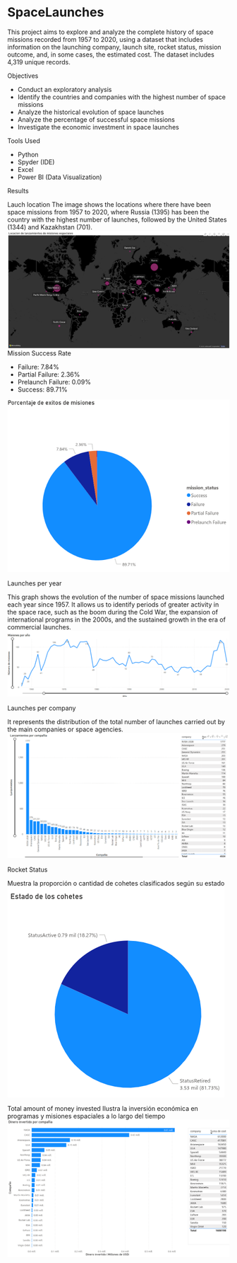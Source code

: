 # SpaceLaunches

This project aims to explore and analyze the complete history of space missions recorded from 1957 to 2020, using a dataset that includes information on the launching company, launch site, rocket status, mission outcome, and, in some cases, the estimated cost. The dataset includes 4,319 unique records.

Objectives

- Conduct an exploratory analysis
- Identify the countries and companies with the highest number of space missions
- Analyze the historical evolution of space launches
- Analyze the percentage of successful space missions
- Investigate the economic investment in space launches

Tools Used

- Python
- Spyder (IDE)
- Excel
- Power BI (Data Visualization)

Results

Lauch location
The image shows the locations where there have been space missions from 1957 to 2020, where Russia (1395) has been the country with the highest number of launches, followed by the United States (1344) and Kazakhstan (701).
![Locacion Misiones Espaciales](images/LocacionMisionesEspaciales.png)
Mission Success Rate

- Failure: 7.84%
- Partial Failure: 2.36%
- Prelaunch Failure: 0.09%
- Success: 89.71%

![Porcentaje de exito de las misiones](images/ExitoMisiones.png)

Launches per year

This graph shows the evolution of the number of space missions launched each year since 1957. It allows us to identify periods of greater activity in the space race, such as the boom during the Cold War, the expansion of international programs in the 2000s, and the sustained growth in the era of commercial launches.
![Misiones por año](images/Misionesxanio.png)

Launches per company

It represents the distribution of the total number of launches carried out by the main companies or space agencies.
![Lanzamientos por compañia](images/LanzamientosCompania.png)

Rocket Status

Muestra la proporción o cantidad de cohetes clasificados según su estado
![Estado de los cohetes](images/EstadoCohetes.png)

Total amount of money invested
Ilustra la inversión económica en programas y misiones espaciales a lo largo del tiempo
![Total dinero invertido](images/DineroInvertido.png)

